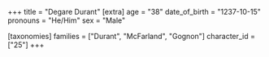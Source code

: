 +++
title = "Degare Durant"
[extra]
age = "38"
date_of_birth = "1237-10-15"
pronouns = "He/Him"
sex = "Male"

[taxonomies]
families = ["Durant", "McFarland", "Gognon"]
character_id = ["25"]
+++


